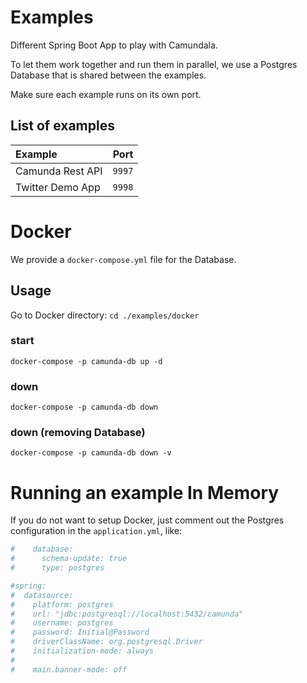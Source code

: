 # Examples
Different Spring Boot App to play with Camundala.

To let them work together and run them in parallel, 
we use a Postgres Database that is shared between the examples.

Make sure each example runs on its own port.

## List of examples

Example | Port
:--- | ---:  
Camunda Rest API | `9997`
Twitter Demo App | `9998`

# Docker
We provide a `docker-compose.yml` file for the Database.
## Usage
Go to Docker directory:
`cd ./examples/docker`
### start
`docker-compose -p camunda-db up -d`
### down
`docker-compose -p camunda-db down`
### down (removing Database)
`docker-compose -p camunda-db down -v`

# Running an example In Memory
If you do not want to setup Docker, just comment out the Postgres
configuration in the `application.yml`, like:
```yaml
#    database:
#      schema-update: true
#      type: postgres

#spring:
#  datasource:
#    platform: postgres
#    url: "jdbc:postgresql://localhost:5432/camunda"
#    username: postgres
#    password: Initial@Password
#    driverClassName: org.postgresql.Driver
#    initialization-mode: always
#
#    main.banner-mode: off
```